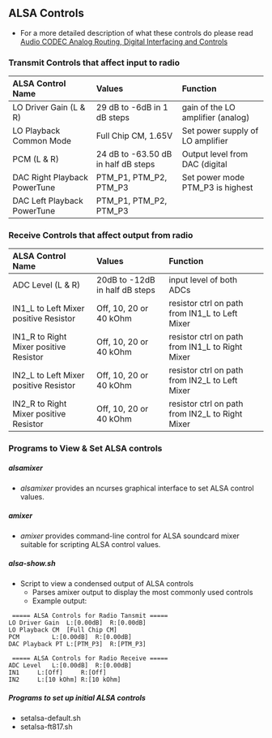 ## ALSA Controls

* For a more detailed description of what these controls do please read [ Audio CODEC Analog Routing, Digital Interfacing and Controls](https://nw-digital-radio.groups.io/g/udrc/wiki/DRAWS%E2%84%A2-Audio-CODEC-Analog-Routing%2C-Digital-Interfacing-and-Controls)

### Transmit Controls that affect input to radio


| ALSA Control Name |  Values  | Function |
|     :---         |  :---   |  :---   |
| LO Driver Gain (L & R)       | 29 dB to -6dB in 1 dB steps | gain of the LO amplifier (analog) |
| LO Playback Common Mode      | Full Chip CM, 1.65V | Set power supply of LO amplifier |
| PCM (L & R)                  | 24 dB to -63.50 dB in half dB steps | Output level from DAC (digital |
| DAC Right Playback PowerTune | PTM_P1, PTM_P2, PTM_P3 | Set power mode PTM_P3 is highest |
| DAC Left  Playback PowerTune | PTM_P1, PTM_P2, PTM_P3 |


### Receive Controls that affect output from radio

| ALSA Control Name |  Values  | Function |
|     :---         |  :---   | :--- |
| ADC Level (L & R) |   20dB to -12dB in half dB steps | input level of both ADCs |
| IN1_L to Left Mixer positive Resistor     | Off, 10, 20 or 40 kOhm | resistor ctrl on path from IN1_L to Left Mixer |
| IN1_R to Right Mixer positive Resistor    | Off, 10, 20 or 40 kOhm | resistor ctrl on path from IN1_L to Right Mixer |
| IN2_L to Left Mixer positive Resistor     | Off, 10, 20 or 40 kOhm | resistor ctrl on path from IN2_L to Left Mixer |
| IN2_R to Right Mixer positive Resistor    | Off, 10, 20 or 40 kOhm | resistor ctrl on path from IN2_L to Right Mixer |

### Programs to View & Set ALSA controls

##### alsamixer
* _alsamixer_ provides an ncurses graphical interface to set ALSA control values.

##### amixer

* _amixer_ provides command-line control for ALSA soundcard mixer suitable for scripting ALSA control values.


##### alsa-show.sh
* Script to view a condensed output of ALSA controls
  * Parses amixer output to display the most commonly used controls
  * Example output:
```
 ===== ALSA Controls for Radio Tansmit =====
LO Driver Gain  L:[0.00dB]	R:[0.00dB]
LO Playback CM	[Full Chip CM]
PCM	        L:[0.00dB]	R:[0.00dB]
DAC Playback PT	L:[PTM_P3]	R:[PTM_P3]

 ===== ALSA Controls for Radio Receive =====
ADC Level	L:[0.00dB]	R:[0.00dB]
IN1		L:[Off]		R:[Off]
IN2		L:[10 kOhm]	R:[10 kOhm]
```

##### Programs to set up initial ALSA controls

* setalsa-default.sh
* setalsa-ft817.sh
